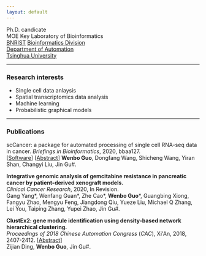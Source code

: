 ```yaml
---
layout: default
---
```


Ph.D. candicate   
MOE Key Laboratory of Bioinformatics   
[BNRIST](http://www.tnlist.org.cn/) [Bioinformatics Division](http://bioinfo.au.tsinghua.edu.cn/)   
[Department of Automation](http://www.tsinghua.edu.cn/publish/au/index.html)   
[Tsinghua University](http://www.tsinghua.edu.cn/)  

-------------------

### Research interests
*  Single cell data anlaysis
*  Spatial transcriptomics  data analysis
*  Machine learning 
*  Probabilistic graphical models

----------------------

###  Publications
scCancer: a package for automated processing of single cell RNA-seq data in cancer. _Briefings in Bioinformatics_, 2020, bbaa127.   
[[Software](http://lifeome.net/software/sccancer/)]  [[Abstract]([https://doi.org/10.1093/bib/bbaa127](https://doi.org/10.1093/bib/bbaa127))]   
**Wenbo Guo**, Dongfang Wang, Shicheng Wang, Yiran Shan, Changyi Liu,  Jin Gu#.

**Integrative genomic analysis of gemcitabine resistance in pancreatic cancer by patient-derived xenograft models.**   
_Clinical Cancer Research_, 2020, In Revision.     
Gang Yang*, Wenfang Guan*, Zhe Cao*, **Wenbo Guo***, Guangbing Xiong, Fangyu Zhao, Mengyu Feng, Jiangdong Qiu, Yueze Liu, Michael Q Zhang, Lei You, Taiping Zhang, Yupei Zhao, Jin Gu#.

**ClustEx2: gene module identification using density-based network hierarchical clustering.**   
_Proceedings of 2018 Chinese Automation Congress_ (_CAC_), Xi'An, 2018, 2407-2412. [[Abstract](https://doi.org/10.1109/CAC.2018.8623442)]      
Zijian Ding, **Wenbo Guo**,  Jin Gu#.
